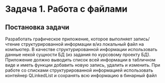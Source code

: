 # Задача 1. Работа с файлами
## Постановка задачи

Разработать графическое приложение, которое выполняет запись/чтение структурированной информации в/из локальный файл на компьютер. В качестве структурированной информации использовать данные некой сущности БД (из задания по курсовому проекту БД).
Приложение должно выводить список всей информации в табличном виде и иметь функции добавить новую запись, удалить и изменить.
При работе со  списками структурированной информацией использовать контейнер QLinkedList и сохранять всю информацию в бинарный файл
